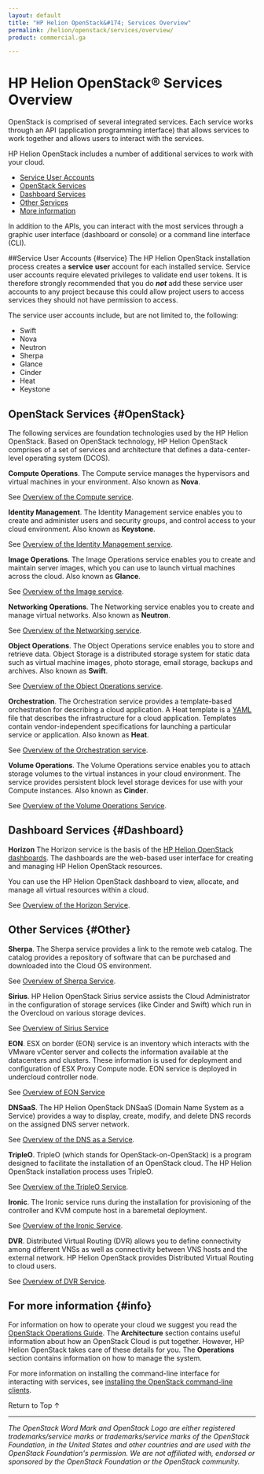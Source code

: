 ```yaml
---
layout: default
title: "HP Helion OpenStack&#174; Services Overview"
permalink: /helion/openstack/services/overview/
product: commercial.ga

---
```

<!--PUBLISHED-->

<script>

function PageRefresh {
onLoad="window.refresh"
}

PageRefresh();

</script>

<!--
<p style="font-size: small;"> <a href="/helion/openstack/technical-overview/">&#9664; PREV</a> | <a href="/helion/openstack/">&#9650; UP</a> | <a href="/helion/openstack/support-matrix/"> NEXT &#9654</a> </p>  
-->

# HP Helion OpenStack&reg; Services Overview

OpenStack is comprised of several integrated services. Each service works through an API (application programming interface) that allows services to work together and allows users to interact with the services.

HP Helion OpenStack includes a number of additional services to work with your cloud. 

- [Service User Accounts](#service)
- [OpenStack Services](#OpenStack)
- [Dashboard Services](#Dashboard)
- [Other Services](#Other)
- [More information](#info)

In addition to the APIs, you can interact with the most services through a graphic user interface (dashboard or console) or a command line interface (CLI).

##Service User Accounts {#service}
The HP Helion OpenStack installation process creates a **service** **user** account for each installed service. Service user accounts require elevated privileges to validate end user tokens. It is therefore strongly recommended that you do ***not*** add these service user accounts to any project because this could allow project users to access services they should not have permission to access. 

The service user accounts include, but are not limited to, the following:

- Swift
- Nova
- Neutron
- Sherpa
- Glance
- Cinder
- Heat
- Keystone

## OpenStack Services {#OpenStack}

The following services are foundation technologies used by the HP Helion OpenStack. Based on OpenStack technology, HP Helion OpenStack comprises of a set of services and architecture that defines a data-center-level operating system (DCOS).

**Compute Operations**. The Compute service manages the hypervisors and virtual machines in your environment. Also known as **Nova**. 

See [Overview of the Compute service](/helion/openstack/services/compute/overview/).

**Identity Management**. The Identity Management service enables you to create and administer users and security groups, and control access to your cloud environment. Also known as **Keystone**.

See [Overview of the Identity Management service](/helion/openstack/services/identity/overview).

**Image Operations**. The Image Operations service enables you to create and maintain server images, which you can use to launch virtual machines across the cloud. Also known as **Glance**.

See [Overview of the Image service](/helion/openstack/services/imaging/overview).

**Networking Operations**. The Networking service enables you to create and manage virtual networks. Also known as **Neutron**.

See [Overview of the Networking service](/helion/openstack/services/networking/overview).

**Object Operations**. The Object Operations service enables you to store and retrieve data. Object Storage is a distributed storage system for static data such as virtual machine images, photo storage, email storage, backups and archives. Also known as **Swift**.

See [Overview of the Object Operations service](/helion/openstack/services/object/overview/).

**Orchestration**. The Orchestration service provides a template-based orchestration for describing a cloud application. A Heat template is a [YAML](http://www.yaml.org/) file that describes the infrastructure for a cloud application. Templates contain vendor-independent specifications for launching a particular service or application.  Also known as **Heat**.

See [Overview of the Orchestration service](/helion/openstack/services/orchestration/overview).

<!---**Telemetry and Reporting**. The Telemetry and Reporting service enables a single infrastructure to collect measurements within your cloud environment.  Also known as **Ceilometer**.

See [Overview of the Telemetry and Reporting service](/helion/openstack/services/reporting/overview).-->

**Volume Operations**. The Volume Operations service enables you to attach storage volumes to the virtual instances in your cloud environment. The service provides persistent block level storage devices for use with your Compute instances. Also known as **Cinder**.

See [Overview of the Volume Operations Service](/helion/openstack/services/volume/overview).


## Dashboard Services {#Dashboard}

**Horizon** The Horizon service is the basis of the [HP Helion OpenStack dashboards](/helion/openstack/dashboard/how-works/). The dashboards are the web-based user interface for creating and managing HP Helion OpenStack resources.

You can use the HP Helion OpenStack dashboard to view, allocate, and manage all virtual resources within a cloud. 

See [Overview of the Horizon Service](/helion/openstack/services/horizon/overview/).
<!-- Not in Commerical
**Loom**. The Loom service facilitates the comprehension and manipulation of complex systems using the Unity dashboard.

See [Overview of the Loom Service](/helion/openstack/services/loom/overview/).
-->
## Other Services {#Other}

**Sherpa**. The Sherpa service provides a link to the remote web catalog. The catalog provides a repository of software that can be purchased and downloaded into the Cloud OS environment.  

See [Overview of Sherpa Service](/helion/openstack/services/sherpa/overview).

**Sirius**. HP Helion OpenStack Sirius service assists the Cloud Administrator in the configuration of storage services (like Cinder and Swift) which run in the Overcloud on various storage devices.

See [Overview of Sirius Service](/helion/openstack/services/sirius/overview/)

**EON**. ESX on border (EON) service is an inventory which interacts with the VMware vCenter server and collects the information available at the datacenters and clusters. These information is used for deployment and configuration of ESX Proxy Compute node. EON service is deployed in undercloud controller node.

See [Overview of EON Service](/helion/openstack/services/eon/overview/)


**DNSaaS**. The HP Helion OpenStack DNSaaS (Domain Name System as a Service) provides a way to display, create, modify, and delete DNS records on the assigned DNS server network. 

See [Overview of the DNS as a Service](/helion/openstack/install/dnsaas/).

**TripleO**. TripleO (which stands for OpenStack-on-OpenStack) is a program designed to facilitate the installation of an OpenStack cloud. The HP Helion OpenStack installation process uses TripleO.

See [Overview of the TripleO Service](/helion/openstack/services/tripleo/overview/).

**Ironic**. The Ironic service runs during the installation for provisioning of the controller and KVM compute host in a baremetal deployment.

See [Overview of the Ironic Service](/helion/openstack/services/ironic/overview/).

**DVR**. Distributed Virtual Routing (DVR) allows you to define connectivity among different VNSs as well as connectivity between VNS hosts and the external network. HP Helion OpenStack provides Distributed Virtual Routing to cloud users. 

See [Overview of DVR Service](/helion/openstack/services/dvr/overview/).

## For more information {#info}
For information on how to operate your cloud we suggest you read the [OpenStack Operations Guide](http://docs.openstack.org/ops/). The **Architecture** section contains useful information about how an OpenStack Cloud is put together. However, HP Helion OpenStack takes care of these details for you. The **Operations** section contains information on how to manage the system.

For more information on installing the command-line interface for interacting with services, see [installing the OpenStack command-line clients](http://docs.openstack.org/user-guide/content/install_clients.html).


 <a href="#top" style="padding:14px 0px 14px 0px; text-decoration: none;"> Return to Top &#8593; </a>

----
*The OpenStack Word Mark and OpenStack Logo are either registered trademarks/service marks or trademarks/service marks of the OpenStack Foundation, in the United States and other countries and are used with the OpenStack Foundation's permission. We are not affiliated with, endorsed or sponsored by the OpenStack Foundation or the OpenStack community.*
